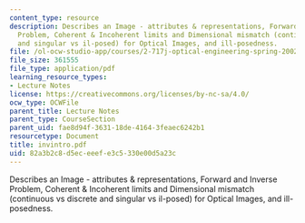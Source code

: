 ```yaml
---
content_type: resource
description: Describes an Image - attributes & representations, Forward and Inverse
  Problem, Coherent & Incoherent limits and Dimensional mismatch (continuous vs discrete
  and singular vs il-posed) for Optical Images, and ill-posedness.
file: /ol-ocw-studio-app/courses/2-717j-optical-engineering-spring-2002/82a3b2c8d5eceeefe3c5330e00d5a23c_invintro.pdf
file_size: 361555
file_type: application/pdf
learning_resource_types:
- Lecture Notes
license: https://creativecommons.org/licenses/by-nc-sa/4.0/
ocw_type: OCWFile
parent_title: Lecture Notes
parent_type: CourseSection
parent_uid: fae8d94f-3631-18de-4164-3feaec6242b1
resourcetype: Document
title: invintro.pdf
uid: 82a3b2c8-d5ec-eeef-e3c5-330e00d5a23c
---
```

Describes an Image - attributes & representations, Forward and Inverse Problem, Coherent & Incoherent limits and Dimensional mismatch (continuous vs discrete and singular vs il-posed) for Optical Images, and ill-posedness.